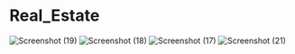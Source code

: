 # Real_Estate
![Screenshot (19)](https://github.com/ybgenc/Real_Estate/assets/103188554/c9de9929-b794-44ae-9cfc-d7737b3ed79f)
![Screenshot (18)](https://github.com/ybgenc/Real_Estate/assets/103188554/fb793de7-794e-4541-bb7a-7312a72646e3)
![Screenshot (17)](https://github.com/ybgenc/Real_Estate/assets/103188554/0bec4e0c-2e62-4778-9143-f5fbf7a82e2f)
![Screenshot (21)](https://github.com/ybgenc/Real_Estate/assets/103188554/8af23e37-9ad7-4950-8414-158561c9cc61)

